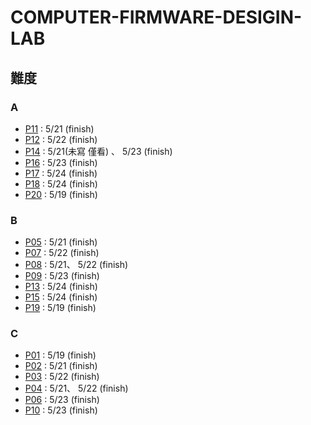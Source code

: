 # COMPUTER-FIRMWARE-DESIGIN-LAB

## 難度

### A

* [P11](https://hackmd.io/@LMChen/rk8zdM_oo) : 5/21 (finish)
* [P12](https://hackmd.io/@LMChen/r1uVZocos) : 5/22 (finish)
* [P14](https://hackmd.io/@LMChen/ryYZD-3oj) : 5/21(未寫 僅看) 、 5/23 (finish)
* [P16](https://hackmd.io/@LMChen/HkR60ARoj) : 5/23 (finish)   
* [P17](https://hackmd.io/@LMChen/BJPk-Hb2o) : 5/24 (finish)
* [P18](https://hackmd.io/@LMChen/Bkqu-rZnj) : 5/24 (finish)
* [P20](https://hackmd.io/@LMChen/ByK9CRMni) : 5/19 (finish)

### B

* [P05](https://hackmd.io/@LMChen/H1vfF9fsi) : 5/21 (finish)
* [P07](https://hackmd.io/@LMChen/Hkx3hCVos) : 5/22 (finish)
* [P08](https://hackmd.io/@LMChen/ryLMlqroo) : 5/21、 5/22 (finish)
* [P09](https://hackmd.io/@LMChen/SJttSkDjj) : 5/23 (finish)
* [P13](https://hackmd.io/@LMChen/H1B5L-2ss) : 5/24 (finish)
* [P15](https://hackmd.io/@LMChen/H1GMRRRjj) : 5/24 (finish)
* [P19](https://hackmd.io/@LMChen/BydaoCf3s) : 5/19 (finish)

### C

* [P01](https://hackmd.io/@LMChen/S1VB8mRqs) : 5/19 (finish)
* [P02](https://hackmd.io/@LMChen/B1x37Oris) : 5/21 (finish)
* [P03](https://hackmd.io/@LMChen/BJ-NtLCqs) : 5/22 (finish)
* [P04](https://hackmd.io/@LMChen/B1QVUOroo) : 5/21、 5/22 (finish)
* [P06](https://hackmd.io/@LMChen/HJxEduBos) : 5/23 (finish)
* [P10](https://hackmd.io/@LMChen/By0Hl_Dis) : 5/23 (finish)
